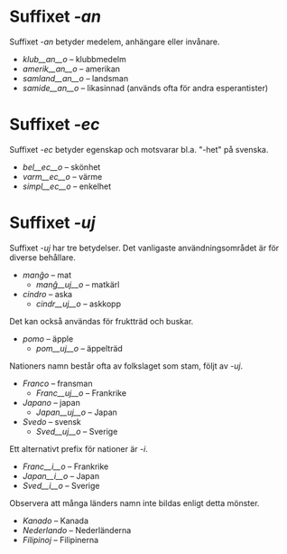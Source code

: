 # Suffixet *-an*

Suffixet *-an* betyder medelem, anhängare eller invånare.

- *klub__an__o*    – klubbmedelm
- *amerik__an__o*  – amerikan
- *samland__an__o* – landsman
- *samide__an__o*  – likasinnad (används ofta för andra esperantister)
 

# Suffixet *-ec*

Suffixet *-ec* betyder egenskap och motsvarar bl.a. "-het" på svenska.

- *bel__ec__o*   – skönhet
- *varm__ec__o*  – värme
- *simpl__ec__o* – enkelhet
 

# Suffixet *-uj*

Suffixet *-uj* har tre betydelser. Det vanligaste användningsområdet är för diverse behållare.

- *manĝo*  – mat
  - *manĝ__uj__o*  – matkärl
- *cindro* – aska
  - *cindr__uj__o* – askkopp

Det kan också användas för fruktträd och buskar.

- *pomo*   – äpple
	- *pom__uj__o*   – äppelträd

Nationers namn består ofta av folkslaget som stam, följt av *-uj*.

- *Franco* – fransman
  - *Franc__uj__o* – Frankrike
- *Japano* – japan
  - *Japan__uj__o* – Japan
- *Svedo* – svensk
  - *Sved__uj__o* – Sverige

Ett alternativt prefix för nationer är *-i*.

- *Franc__i__o* – Frankrike
- *Japan__i__o* – Japan
- *Sved__i__o* – Sverige
 
Observera att många länders namn inte bildas enligt detta mönster.

- *Kanado* – Kanada
- *Nederlando* – Nederländerna
- *Filipinoj* – Filipinerna
